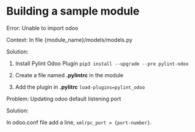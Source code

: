 # Building a sample module

Error: Unable to import odoo 

Context: In file {module_name}/models/models.py

Solution:

1. Install Pylint Odoo Plugin 
  ```pip3 install --upgrade --pre pylint-odoo```

2. Create a file named **.pylintrc** in the module 

3. Add the plugin in **.pylitrc**
  ```load-plugins=pylint_odoo```

Problem: Updating odoo default listening port

Solution:

In odoo.conf file add a line, ```xmlrpc_port = {port-number}```.

